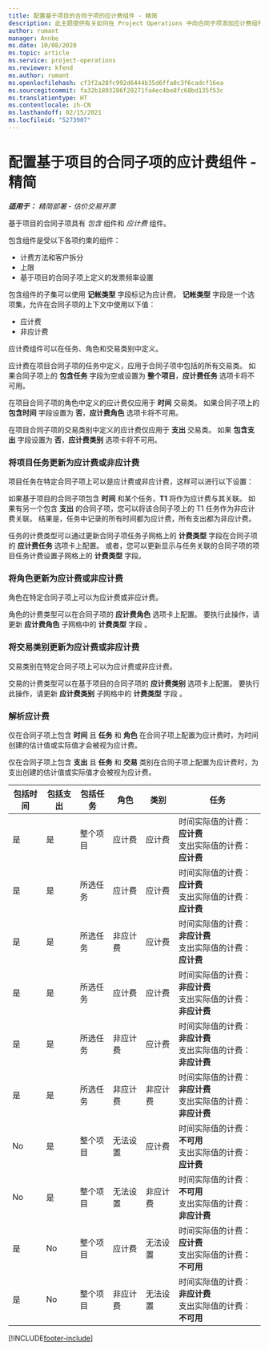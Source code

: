 ```yaml
---
title: 配置基于项目的合同子项的应计费组件 - 精简
description: 此主题提供有关如何在 Project Operations 中向合同子项添加应计费组件的信息。
author: rumant
manager: Annbe
ms.date: 10/08/2020
ms.topic: article
ms.service: project-operations
ms.reviewer: kfend
ms.author: rumant
ms.openlocfilehash: cf3f2a28fc992d6444b35d6ffa0c3f6cadcf16ea
ms.sourcegitcommit: fa32b1893286f20271fa4ec4be8fc68bd135f53c
ms.translationtype: HT
ms.contentlocale: zh-CN
ms.lasthandoff: 02/15/2021
ms.locfileid: "5273907"
---
```

# <a name="configure-chargeable-components-of-a-project-based-contract-line---lite"></a>配置基于项目的合同子项的应计费组件 - 精简

_**适用于：** 精简部署 - 估价交易开票_

基于项目的合同子项具有 *包含* 组件和 *应计费* 组件。

包含组件是受以下各项约束的组件：

  - 计费方法和客户拆分
  - 上限 
  - 基于项目的合同子项上定义的发票频率设置

包含组件的子集可以使用 **记帐类型** 字段标记为应计费。 **记帐类型** 字段是一个选项集，允许在合同子项的上下文中使用以下值：

  - 应计费
  - 非应计费

应计费组件可以在任务、角色和交易类别中定义。

应计费在项目合同子项的任务中定义，应用于合同子项中包括的所有交易类。 如果合同子项上的 **包含任务** 字段为空或设置为 **整个项目**，**应计费任务** 选项卡将不可用。

在项目合同子项的角色中定义的应计费仅应用于 **时间** 交易类。 如果合同子项上的 **包含时间** 字段设置为 **否**，**应计费角色** 选项卡将不可用。

在项目合同子项的交易类别中定义的应计费仅应用于 **支出** 交易类。 如果 **包含支出** 字段设置为 **否**，**应计费类别** 选项卡将不可用。

### <a name="update-a-project-task-as-chargeable-or-non-chargeable"></a>将项目任务更新为应计费或非应计费

项目任务在特定合同子项上可以是应计费或非应计费，这样可以进行以下设置：

如果基于项目的合同子项包含 **时间** 和某个任务，**T1** 将作为应计费与其关联。 如果有另一个包含 **支出** 的合同子项，您可以将该合同子项上的 T1 任务作为非应计费关联。 结果是，任务中记录的所有时间都为应计费，所有支出都为非应计费。

任务的计费类型可以通过更新合同子项任务子网格上的 **计费类型** 字段在合同子项的 **应计费任务** 选项卡上配置。 或者，您可以更新显示与任务关联的合同子项的项目任务计费设置子网格上的 **计费类型** 字段。

### <a name="update-a-role-as-chargeable-or-non-chargeable"></a>将角色更新为应计费或非应计费

角色在特定合同子项上可以为应计费或非应计费。

角色的计费类型可以在合同子项的 **应计费角色** 选项卡上配置。 要执行此操作，请更新 **应计费角色** 子网格中的 **计费类型** 字段 。

### <a name="update-a-transaction-category-as-chargeable-or-non-chargeable"></a>将交易类别更新为应计费或非应计费

交易类别在特定合同子项上可以为应计费或非应计费。

交易的计费类型可以在基于项目的合同子项的 **应计费类别** 选项卡上配置。 要执行此操作，请更新 **应计费类别** 子网格中的 **计费类型** 字段 。

### <a name="resolve-chargeability"></a>解析应计费

仅在合同子项上包含 **时间** 且 **任务** 和 **角色** 在合同子项上配置为应计费时，为时间创建的估计值或实际值才会被视为应计费。

仅在合同子项上包含 **支出** 且 **任务** 和 **交易** 类别在合同子项上配置为应计费时，为支出创建的估计值或实际值才会被视为应计费。


| 包括时间 | 包括支出 | 包括任务 | 角色           | 类别       | 任务                                                                                                      |
|---------------|------------------|----------------|----------------|----------------|-----------------------------------------------------------------------------------------------------------|
| 是           | 是              | 整个项目 | 应计费     | 应计费     | 时间实际值的计费：**应计费** </br> 支出实际值的计费：**应计费**           |
| 是           | 是              | 所选任务 | 应计费     | 应计费     | 时间实际值的计费：**应计费** </br> 支出实际值的计费：**应计费**           |
| 是           | 是              | 所选任务 | 非应计费 | 应计费     | 时间实际值的计费：**非应计费** </br> 支出实际值的计费：**应计费**       |
| 是           | 是              | 所选任务 | 应计费     | 应计费     | 时间实际值的计费：**非应计费** </br> 支出实际值的计费：**非应计费** |
| 是           | 是              | 所选任务 | 非应计费 | 应计费     | 时间实际值的计费：**非应计费** </br> 支出实际值的计费：**非应计费** |
| 是           | 是              | 所选任务 | 非应计费 | 非应计费 | 时间实际值的计费：**非应计费** </br> 支出实际值的计费：**非应计费** |
| No            | 是              | 整个项目 | 无法设置   | 应计费     | 时间实际值的计费：**不可用**</br>支出实际值的计费：**应计费**          |
| No            | 是              | 整个项目 | 无法设置   | 非应计费 | 时间实际值的计费：**不可用**</br> 支出实际值的计费：**非应计费**     |
| 是           | No               | 整个项目 | 应计费     | 无法设置   | 时间实际值的计费：**应计费** </br> 支出实际值的计费：**不可用**        |
| 是           | No               | 整个项目 | 非应计费 | 无法设置   | 时间实际值的计费：**非应计费** </br>支出实际值的计费：**不可用**   |


[!INCLUDE[footer-include](../../includes/footer-banner.md)]